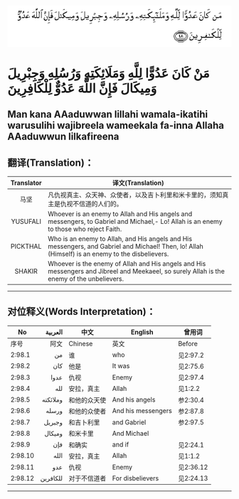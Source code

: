 ![002:098](images/002_098.gif)

#   مَنْ كَانَ عَدُوًّا لِلَّهِ وَمَلَائِكَتِهِ وَرُسُلِهِ وَجِبْرِيلَ وَمِيكَالَ فَإِنَّ اللَّهَ عَدُوٌّ لِلْكَافِرِينَ 

## Man kana AAaduwwan lillahi wamala-ikatihi warusulihi wajibreela wameekala fa-inna Allaha AAaduwwun lilkafireena

## 翻译(Translation)：

| Translator | 译文(Translation)                                            |
|:----------:| ------------------------------------------------------------ |
| 马坚       | 凡仇视真主、众天神、众使者，以及吉卜利里和米卡里的，须知真主是仇视不信道的人们的。 |
| YUSUFALI   | Whoever is an enemy to Allah and His angels and messengers, to Gabriel and Michael,- Lo! Allah is an enemy to those who reject Faith. |
| PICKTHAL   | Who is an enemy to Allah, and His angels and His messengers, and Gabriel and Michael! Then, lo! Allah (Himself) is an enemy to the disbelievers. |
| SHAKIR     | Whoever is the enemy of Allah and His angels and His messengers and Jibreel and Meekaeel, so surely Allah is the enemy of the unbelievers. |

---

## 对位释义(Words Interpretation)：

| No      | العربية  | 中文         | English            | 曾用词    |
| ------- | --------:| ------------ | ------------------ | --------- |
| 序号    | 阿文     | Chinese      | 英文               | Before    |
| 2:98.1  | من       | 谁           | who                | 见2:97.2  |
| 2:98.2  | كان      | 他是         | It was             | 见2:75.6  |
| 2:98.3  | عدوا     | 仇视         | Enemy              | 见2:97.4  |
| 2:98.4  | لله      | 安拉，真主   | Allah              | 见1:2.2   |
| 2:98.5  | وملائكته | 和他的众天使 | And his angels     | 参2:30.4  |
| 2:98.6  | ورسله    | 和他的众使者 | And his messengers | 参2:87.8  |
| 2:98.7  | وجبريل   | 和吉卜利里   | and Gabriel        | 参2:97.5  |
| 2:98.8  | وميكال   | 和米卡里     | And Michael        |           |
| 2:98.9  | فإن      | 和确实       | and if             | 见2:24.1  |
| 2:98.10 | الله     | 安拉，真主   | Allah              | 见1:1.2   |
| 2:98.11 | عدو      | 仇视         | Enemy              | 见2:36.12 |
| 2:98.12 | للكافرين | 对于不信道者 | For disbelievers   | 见2:24.13 |

---
